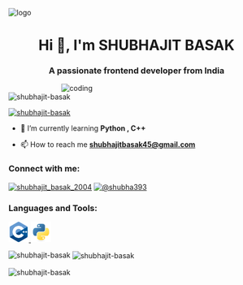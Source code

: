 ![logo](https://as2.ftcdn.net/v2/jpg/06/17/78/55/1000_F_617785566_khBDbAMfOfLmiSTqk2aRGTeb5BIkQP48.jpg)
<h1 align="center">Hi 👋, I'm SHUBHAJIT BASAK</h1>
<h3 align="center">A passionate frontend developer from India</h3>
<img align="right"alt="coding"width="400"src="https://cdn.dribbble.com/users/1162077/screenshots/3848914/programmer.gif"
<p align="left"> <img src="https://komarev.com/ghpvc/?username=shubhajit-basak&label=Profile%20views&color=0e75b6&style=flat" alt="shubhajit-basak" /> </p>

<p align="left"> <a href="https://github.com/ryo-ma/github-profile-trophy"><img src="https://github-profile-trophy.vercel.app/?username=shubhajit-basak" alt="shubhajit-basak" /></a> </p>

- 🌱 I’m currently learning **Python , C++**

- 📫 How to reach me **shubhajitbasak45@gmail.com**

<h3 align="left">Connect with me:</h3>
<p align="left">
<a href="https://instagram.com/shubhajit_basak_2004" target="blank"><img align="center" src="https://raw.githubusercontent.com/rahuldkjain/github-profile-readme-generator/master/src/images/icons/Social/instagram.svg" alt="shubhajit_basak_2004" height="30" width="40" /></a>
<a href="https://www.youtube.com/c/@shubha393" target="blank"><img align="center" src="https://raw.githubusercontent.com/rahuldkjain/github-profile-readme-generator/master/src/images/icons/Social/youtube.svg" alt="@shubha393" height="30" width="40" /></a>
</p>

<h3 align="left">Languages and Tools:</h3>
<p align="left"> <a href="https://www.w3schools.com/cpp/" target="_blank" rel="noreferrer"> <img src="https://raw.githubusercontent.com/devicons/devicon/master/icons/cplusplus/cplusplus-original.svg" alt="cplusplus" width="40" height="40"/> </a> <a href="https://www.python.org" target="_blank" rel="noreferrer"> <img src="https://raw.githubusercontent.com/devicons/devicon/master/icons/python/python-original.svg" alt="python" width="40" height="40"/> </a> </p>

<p><img align="left" src="https://github-readme-stats.vercel.app/api/top-langs?username=shubhajit-basak&show_icons=true&locale=en&layout=compact" alt="shubhajit-basak" /></p>

<p>&nbsp;<img align="center" src="https://github-readme-stats.vercel.app/api?username=shubhajit-basak&show_icons=true&locale=en" alt="shubhajit-basak" /></p>

<p><img align="center" src="https://github-readme-streak-stats.herokuapp.com/?user=shubhajit-basak&" alt="shubhajit-basak" /></p>
